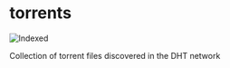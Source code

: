 torrents 
========
![Indexed](https://img.shields.io/badge/indexed-42439-blue)

Collection of torrent files discovered in the DHT network
